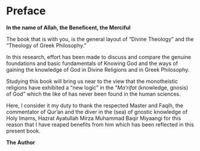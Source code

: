 Preface
=======

**In the name of Allah, the Beneficent, the Merciful**

The book that is with you, is the general layout of “Divine Theology”
and the “Theology of Greek Philosophy.”

In this research, effort has been made to discuss and compare the
genuine foundations and basic fundamentals of Knowing God and the ways
of gaining the knowledge of God in Divine Religions and in Greek
Philosophy.

Studying this book will bring us near to the view that the monotheistic
religions have exhibited a “new logic” in the “*Ma’rifat* (knowledge,
gnosis) of God” which the like of has never been found in the human
sciences.

Here, I consider it my duty to thank the respected Master and Faqih, the
commentator of Qur’an and the diver in the (sea) of gnostic knowledge of
Holy Imams, Hazrat Ayatullah Mirza Muhammad Baqir Miyaangi for this
reason that I have reaped benefits from him which has been reflected in
this present book.

**The Author**


